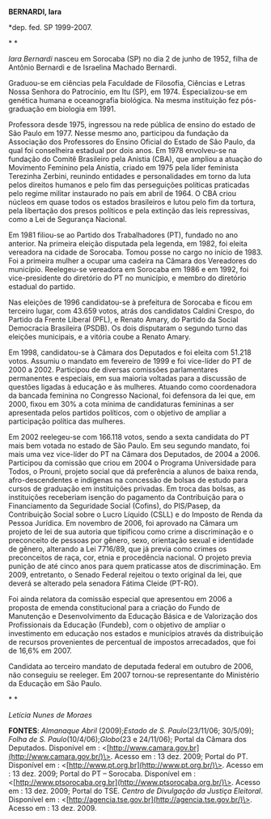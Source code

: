 **BERNARDI, Iara**

\*dep. fed. SP 1999-2007.

* *

*Iara Bernardi* nasceu em Sorocaba (SP) no dia 2 de junho de 1952, filha
de Antônio Bernardi e de Israelina Machado Bernardi.

Graduou-se em ciências pela Faculdade de Filosofia, Ciências e Letras
Nossa Senhora do Patrocínio, em Itu (SP), em 1974. Especializou-se em
genética humana e oceanografia biológica. Na mesma instituição fez
pós-graduação em biologia em 1991.

Professora desde 1975, ingressou na rede pública de ensino do estado de
São Paulo em 1977. Nesse mesmo ano, participou da fundação da Associação
dos Professores do Ensino Oficial do Estado de São Paulo, da qual foi
conselheira estadual por dois anos. Em 1978 envolveu-se na fundação do
Comitê Brasileiro pela Anistia (CBA), que ampliou a atuação do Movimento
Feminino pela Anistia, criado em 1975 pela líder feminista Terezinha
Zerbini, reunindo entidades e personalidades em torno da luta pelos
direitos humanos e pelo fim das perseguições políticas praticadas pelo
regime militar instaurado no país em abril de 1964. O CBA criou núcleos
em quase todos os estados brasileiros e lutou pelo fim da tortura, pela
libertação dos presos políticos e pela extinção das leis repressivas,
como a Lei de Segurança Nacional.

Em 1981 filiou-se ao Partido dos Trabalhadores (PT), fundado no ano
anterior. Na primeira eleição disputada pela legenda, em 1982, foi
eleita vereadora na cidade de Sorocaba. Tomou posse no cargo no início
de 1983. Foi a primeira mulher a ocupar uma cadeira na Câmara dos
Vereadores do município. Reelegeu-se vereadora em Sorocaba em 1986 e em
1992, foi vice-presidente do diretório do PT no município, e membro do
diretório estadual do partido.

Nas eleições de 1996 candidatou-se à prefeitura de Sorocaba e ficou em
terceiro lugar, com 43.659 votos, atrás dos candidatos Caldini Crespo,
do Partido da Frente Liberal (PFL), e Renato Amary, do Partido da Social
Democracia Brasileira (PSDB). Os dois disputaram o segundo turno das
eleições municipais, e a vitória coube a Renato Amary.

Em 1998, candidatou-se à Câmara dos Deputados e foi eleita com 51.218
votos. Assumiu o mandato em fevereiro de 1999 e foi vice-líder do PT de
2000 a 2002. Participou de diversas comissões parlamentares permanentes
e especiais, em sua maioria voltadas para a discussão de questões
ligadas à educação e às mulheres. Atuando como coordenadora da bancada
feminina no Congresso Nacional, foi defensora da lei que, em 2000, fixou
em 30% a cota mínima de candidaturas femininas a ser apresentada pelos
partidos políticos, com o objetivo de ampliar a participação política
das mulheres.

Em 2002 reelegeu-se com 166.118 votos, sendo a sexta candidata do PT
mais bem votada no estado de São Paulo. Em seu segundo mandato, foi mais
uma vez vice-líder do PT na Câmara dos Deputados, de 2004 a 2006.
Participou da comissão que criou em 2004 o Programa Universidade para
Todos, o Prouni, projeto social que dá preferência a alunos de baixa
renda, afro-descendentes e indígenas na concessão de bolsas de estudo
para cursos de graduação em instituições privadas. Em troca das bolsas,
as instituições receberiam isenção do pagamento da Contribuição para o
Financiamento da Seguridade Social (Cofins), do PIS/Pasep, da
Contribuição Social sobre o Lucro Líquido (CSLL) e do Imposto de Renda
da Pessoa Jurídica. Em novembro de 2006, foi aprovado na Câmara um
projeto de lei de sua autoria que tipificou como crime a discriminação e
o preconceito de pessoas por gênero, sexo, orientação sexual e
identidade de gênero, alterando a Lei 7716/89, que já previa como crimes
os preconceitos de raça, cor, etnia e procedência nacional. O projeto
previa punição de até cinco anos para quem praticasse atos de
discriminação. Em 2009, entretanto, o Senado Federal rejeitou o texto
original da lei, que deverá se alterado pela senadora Fátima Cleide
(PT-RO).

Foi ainda relatora da comissão especial que apresentou em 2006 a
proposta de emenda constitucional para a criação do Fundo de Manutenção
e Desenvolvimento da Educação Básica e de Valorização dos Profissionais
da Educação (Fundeb), com o objetivo de ampliar o investimento em
educação nos estados e municípios através da distribuição de recursos
provenientes de percentual de impostos arrecadados, que foi de 16,6% em
2007. 

Candidata ao terceiro mandato de deputada federal em outubro de 2006,
não conseguiu se reeleger. Em 2007 tornou-se representante do Ministério
da Educação em São Paulo.

* *

*Letícia Nunes de Moraes*

**FONTES**: *Almanaque Abril* (2009);*Estado de S. Paulo*(23/11/06;
30/5/09); *Folha de S. Paulo*(10/4/06);*Globo*(23 e 24/11/06); Portal da
Câmara dos Deputados. Disponível em :
\<[http://www.camara.gov.br](http://www.camara.gov.br/)\>. Acesso em :
13 dez. 2009; Portal do PT. Disponível em :
\<[http://www.pt.org.br](http://www.pt.org.br/)\>. Acesso em : 13 dez.
2009; Portal do PT – Sorocaba. Disponível em :
\<[http://www.ptsorocaba.org.br](http://www.ptsorocaba.org.br/)\>.
Acesso em : 13 dez. 2009; Portal do TSE. *Centro de Divulgação da
Justiça Eleitoral*. Disponível em :
\<[http://agencia.tse.gov.br](http://agencia.tse.gov.br/)\>. Acesso em :
13 dez. 2009.

 

 

 
